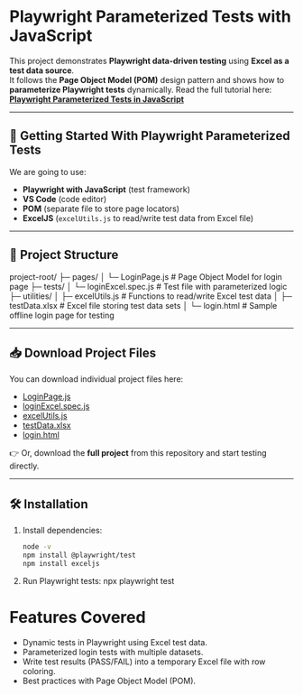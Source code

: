 # Playwright Parameterized Tests with JavaScript

This project demonstrates **Playwright data-driven testing** using **Excel as a test data source**.  
It follows the **Page Object Model (POM)** design pattern and shows how to **parameterize Playwright tests** dynamically.
Read the full tutorial here: [**Playwright Parameterized Tests in JavaScript**](https://software-testing-tutorials-automation.com/2025/09/playwright-parameterized-tests-javascript.html)

---

## 📌 Getting Started With Playwright Parameterized Tests

We are going to use:

- **Playwright with JavaScript** (test framework)
- **VS Code** (code editor)
- **POM** (separate file to store page locators)
- **ExcelJS** (`excelUtils.js` to read/write test data from Excel file)

---

## 📂 Project Structure
project-root/
├─ pages/
│ └─ LoginPage.js # Page Object Model for login page
├─ tests/
│ └─ loginExcel.spec.js # Test file with parameterized logic
├─ utilities/
│ ├─ excelUtils.js # Functions to read/write Excel test data
│ ├─ testData.xlsx # Excel file storing test data sets
│ └─ login.html # Sample offline login page for testing


---

## 📥 Download Project Files

You can download individual project files here:

- [LoginPage.js](./pages/LoginPage.js)  
- [loginExcel.spec.js](./tests/loginExcel.spec.js)  
- [excelUtils.js](./utilities/excelUtils.js)  
- [testData.xlsx](./utilities/testData.xlsx)  
- [login.html](./utilities/login.html)  

👉 Or, download the **full project** from this repository and start testing directly.

---

## 🛠 Installation

1. Install dependencies:
   ```bash
   node -v
   npm install @playwright/test
   npm install exceljs
2. Run Playwright tests:
   npx playwright test

# Features Covered
- Dynamic tests in Playwright using Excel test data.
- Parameterized login tests with multiple datasets.
- Write test results (PASS/FAIL) into a temporary Excel file with row coloring.
- Best practices with Page Object Model (POM).









